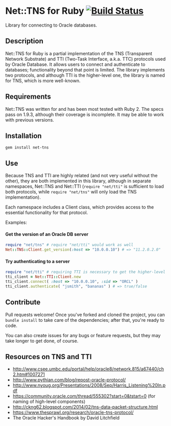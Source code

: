 # Net::TNS for Ruby [![Build Status](https://travis-ci.org/SpiderLabs/net-tns.svg?branch=master)](https://travis-ci.org/SpiderLabs/net-tns)

Library for connecting to Oracle databases.

## Description

Net::TNS for Ruby is a partial implementation of the TNS (Transparent Network Substrate) and TTI (Two-Task Interface, a.k.a. TTC) protocols used by Oracle Database. It allows users to connect and authenticate to databases; functionality beyond that point is limited. The library implements two protocols, and although TTI is the higher-level one, the library is named for TNS, which is more well-known.

## Requirements

Net::TNS was written for and has been most tested with Ruby 2. The specs pass on 1.9.3, although their coverage is incomplete. It may be able to work with previous versions.

## Installation

```gem install net-tns```

## Use

Because TNS and TTI are highly related (and not very useful without the other), they are both implemented in this library, although in separate namespaces, Net::TNS and Net::TTI (```require "net/tti"``` is sufficient to load both protocols, while ```require "net/tns"``` will only load the TNS implementation).

Each namespace includes a Client class, which provides access to the essential functionality for that protocol.

Examples:

#### Get the version of an Oracle DB server

```ruby
require "net/tns" # require "net/tti" would work as well
Net::TNS::Client.get_version(:host => "10.0.0.10") # => "11.2.0.2.0"
```

#### Try authenticating to a server

```ruby
require "net/tti" # requiring TTI is necessary to get the higher-level functionality
tti_client = Net::TTI::Client.new
tti_client.connect( :host => "10.0.0.10", :sid => "ORCL" )
tti_client.authenticate( "jsmith", "bananas" ) # => true/false
```

## Contribute

Pull requests welcome! Once you've forked and cloned the project, you can ```bundle install``` to take care of the dependencies; after that, you're ready to code.

You can also create issues for any bugs or feature requests, but they may take longer to get done, of course.

## Resources on TNS and TTI

* http://www.csee.umbc.edu/portal/help/oracle8/network.815/a67440/ch2.htm#1007271
* http://www.pythian.com/blog/repost-oracle-protocol/
* http://www.nyoug.org/Presentations/2008/Sep/Harris_Listening%20In.pdf
* https://community.oracle.com/thread/555302?start=0&tstart=0 (for naming of high-level components)
* http://ckng62.blogspot.com/2014/02/tns-data-packet-structure.html
* https://www.thesprawl.org/research/oracle-tns-protocol/
* The Oracle Hacker's Handbook by David Litchfield
